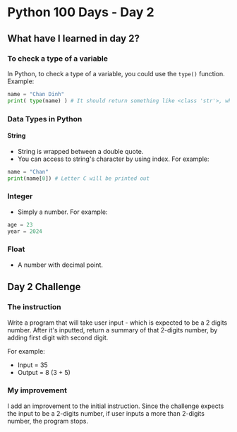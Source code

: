 # Python 100 Days - Day 2

## What have I learned in day 2?

### To check a type of a variable
In Python, to check a type of a variable, you could use the `type()` function. Example:

```Python
name = "Chan Dinh"
print( type(name) ) # It should return something like <class 'str'>, which means it's a string
```

### Data Types in Python

#### String
- String is wrapped between a double quote.
- You can access to string's character by using index. For example:

```Python
name = "Chan"
print(name[0]) # Letter C will be printed out
```

### Integer
- Simply a number. For example:

```Python
age = 23
year = 2024
```

### Float
- A number with decimal point.

## Day 2 Challenge

### The instruction

Write a program that will take user input - which is expected to be a 2 digits number. After it's inputted, return a summary of that 2-digits number, by adding first digit with second digit.

For example:
- Input = 35
- Output = 8 (3 + 5)

### My improvement

I add an improvement to the initial instruction. Since the challenge expects the input to be a 2-digits number, if user inputs a more than 2-digits number, the program stops.